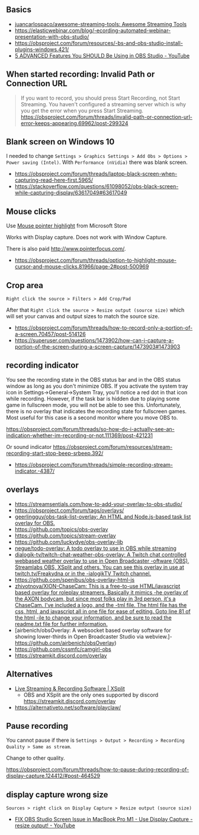 ## Basics

- [juancarlospaco/awesome-streaming-tools: Awesome Streaming Tools](https://github.com/juancarlospaco/-wesome-streaming-tools)
- https://elasticwebinar.com/blog/-ecording-automated-webinar-presentation-with-obs-studio/
- https://obsproject.com/forum/resources/-bs-and-obs-studio-install-plugins-windows.421/
- [5 ADVANCED Features You SHOULD Be Using in OBS Studio - YouTube](https://www.youtube.com/watch?v=CvzAoqXtREw)

## When started recording: Invalid Path or Connection URL

> If you want to record, you should press Start Recording, not Start Streaming. You haven't configured a streaming server which is why you get the error when you press Start Streaming. https://obsproject.com/forum/threads/invalid-path-or-connection-url-error-keeps-appearing.69962/post-299324

## Blank screen on Windows 10

I needed to change `Settings > Graphics Settings > Add Obs > Options > Power saving (Intel)`. With `Performance (nVidia)` there was blank screen.

- https://obsproject.com/forum/threads/laptop-black-screen-when-capturing-read-here-first.5965/
- https://stackoverflow.com/questions/61098052/obs-black-screen-while-capturing-display/63617049#63617049

## Mouse clicks

Use [Mouse pointer highlight](https://www.microsoft.com/en-us/p/mouse-pointer-highlight/9p7sb9s4rq7z) from Microsoft Store

Works with Display capture. Does not work with Window Capture.

There is also paid http://www.pointerfocus.com/.

- https://obsproject.com/forum/threads/option-to-highlight-mouse-cursor-and-mouse-clicks.81966/page-2#post-500969

## Crop area

`Right click the source > Filters > Add Crop/Pad`

After that `Right click the source > Resize output (source size)` which will set your canvas and output sizes to match the source size.

- https://obsproject.com/forum/threads/how-to-record-only-a-portion-of-a-screen.70457/post-514126
- https://superuser.com/questions/1473902/how-can-i-capture-a-portion-of-the-screen-during-a-screen-capture/1473903#1473903

## recording indicator

You see the recording state in the OBS status bar and in the OBS status window as long as you don't minimize OBS. If you activate the system tray icon in Settings->General->System Tray, you'll notice a red dot in that icon while recording. However, if the task bar is hidden due to playing some game in fullscreen mode, you will not be able to see this. Unfortunately, there is no overlay that indicates the recording state for fullscreen games. Most useful for this case is a second monitor where you move OBS to.

https://obsproject.com/forum/threads/so-how-do-i-actually-see-an-indication-whether-im-recording-or-not.111369/post-421231

Or sound indicator https://obsproject.com/forum/resources/stream-recording-start-stop-beep-srbeep.392/

- https://obsproject.com/forum/threads/simple-recording-stream-indicator.-4387/

## overlays

- https://streamsentials.com/how-to-add-your-overlay-to-obs-studio/
- https://obsproject.com/forum/tags/overlays/
- [geerlingguy/obs-task-list-overlay: An HTML and Node.js-based task list overlay for OBS.](https://github.com/geerlingguy/-bs-task-list-overlay)
- https://github.com/topics/obs-overlay
- https://github.com/topics/stream-overlay
- https://github.com/luckydye/obs-overlay-lib
- [negue/todo-overlay: A todo overlay to use in OBS while streaming](https://github.com/negue/todo-overlay)
- [dialogik-tv/twitch-chat-weather-obs-overlay: A Twitch chat controlled webbased weather overlay to use in Open Broadcaster -oftware (OBS), Streamlabs OBS, XSplit and others. You can see this overlay in use at twitch.tv/Freakydna or in the -ialogikTV Twitch channel.](https://github.com/dialogik-tv/twitch-chat-weather-obs-overlay)
- https://github.com/spenibus/obs-overlay-html-js
- [zhivotnoya/XION-ChaseCam: This is a free-to-use HTML/javascript based overlay for roleplay streamers. Basically it mimics -he overlay of the AXON bodycam, but since most folks play in 3rd person, it's a ChaseCam. I've included a logo, and the -tml file. The html file has the css, html, and javascript all in one file for ease of editing. Goto line 81 of the html -ile to change your information, and be sure to read the readme.txt file for further information.](https://github.com/-hivotnoya/XION-ChaseCam)
- [airbenich/obsOverlay: A websocket based overlay software for showing lower-thirds in Open Broadcaster Studio via webview.]- https://github.com/airbenich/obsOverlay)
- https://github.com/cssmfc/camgirl-obs
- https://streamkit.discord.com/overlay

## Alternatives

- [Live Streaming & Recording Software | XSplit](https://www.xsplit.com/)
  - OBS and XSplit are the only ones supported by discord https://streamkit.discord.com/overlay
- https://alternativeto.net/software/playclaw/

## Pause recording

You cannot pause if there is `Settings > Output > Recording > Recording Quality > Same as stream`.

Change to other quality.

https://obsproject.com/forum/threads/how-to-pause-during-recording-of-display-capture.124412/#post-464529

## display capture wrong size

`Sources > right click on Display Capture > Resize output (source size)`

- [FIX OBS Studio Screen Issue in MacBook Pro M1 - Use Display Capture - resize output! - YouTube](https://www.youtube.com/watch?v=HwbjJ271u2Q)
